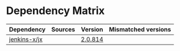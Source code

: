 # Dependency Matrix

Dependency | Sources | Version | Mismatched versions
---------- | ------- | ------- | -------------------
[jenkins-x/jx](https://github.com/jenkins-x/jx.git) |  | [2.0.814](https://github.com/jenkins-x/jx/releases/tag/v2.0.814) | 
